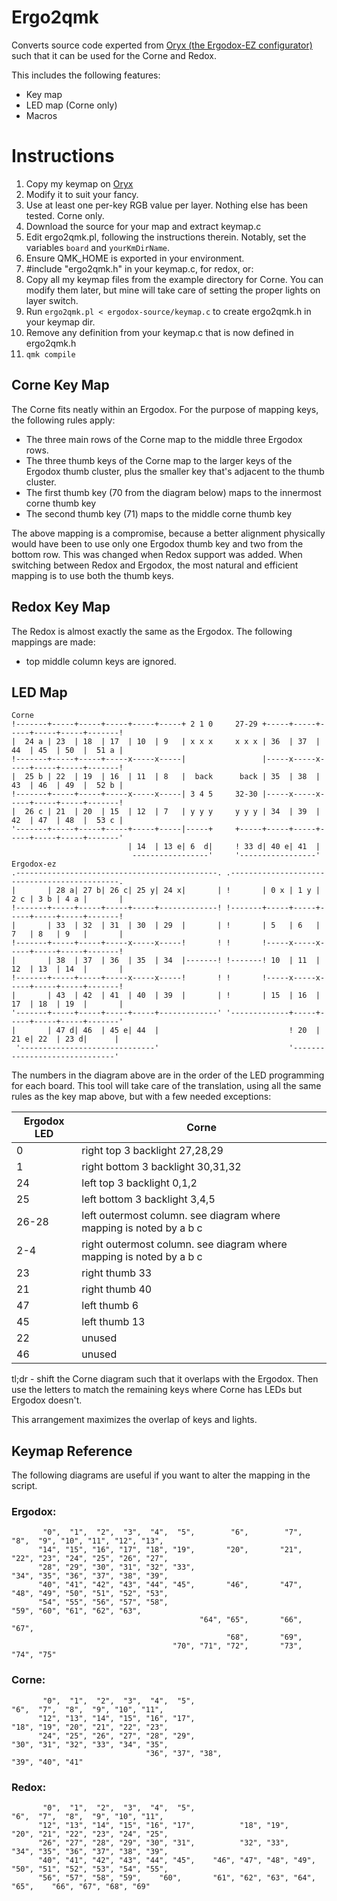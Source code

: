 # Ergo2qmk

Converts source code experted from [Oryx (the Ergodox-EZ configurator)](https://configure.ergodox-ez.com/ergodox-ez/layouts/ABaJR/latest/3) such that it can be used for the Corne and Redox.

This includes the following features:
- Key map
- LED map (Corne only)
- Macros

# Instructions
1. Copy my keymap on [Oryx](https://configure.ergodox-ez.com/ergodox-ez/layouts/ABaJR/latest/3)
1. Modify it to suit your fancy.
2. Use at least one per-key RGB value per layer. Nothing else has been tested. Corne only.
2. Download the source for your map and extract keymap.c
2. Edit ergo2qmk.pl, following the instructions therein. Notably, set the variables `board` and `yourKmDirName`.
2. Ensure QMK_HOME is exported in your environment.
2. #include "ergo2qmk.h" in your keymap.c, for redox, or:
2. Copy all my keymap files from the example directory for Corne. You can modify them later, but mine will take care of setting the proper lights on layer switch.
2. Run `ergo2qmk.pl < ergodox-source/keymap.c` to create ergo2qmk.h in your keymap dir.
2. Remove any definition from your keymap.c that is now defined in ergo2qmk.h
3. `qmk compile`

## Corne Key Map
The Corne fits neatly within an Ergodox. For the purpose of mapping keys, the following rules apply:

- The three main rows of the Corne map to the middle three Ergodox rows.
- The three thumb keys of the Corne map to the larger keys of the Ergodox thumb cluster, plus the smaller key that's adjacent to the thumb cluster.
- The first thumb key (70 from the diagram below) maps to the innermost corne thumb key
- The second thumb key (71) maps to the middle corne thumb key

The above mapping is a compromise, because a better alignment physically would have been to use only one Ergodox thumb key and two from the bottom row.
This was changed when Redox support was added. When switching between Redox and Ergodox, the most natural and efficient mapping is to use both the thumb keys.

## Redox Key Map
The Redox is almost exactly the same as the Ergodox. The following mappings are made:

- top middle column keys are ignored.


## LED Map
```
Corne
!-------+-----+-----+-----+-----+-----+ 2 1 0     27-29 +-----+-----+-----+-----+-----+-------!
|  24 a | 23  | 18  | 17  | 10  | 9   | x x x     x x x | 36  | 37  | 44  | 45  | 50  |  51 a |
!-------+-----+-----+-----x-----x-----|                 |-----x-----x-----+-----+-----+-------!
|  25 b | 22  | 19  | 16  | 11  | 8   |  back      back | 35  | 38  | 43  | 46  | 49  |  52 b |
!-------+-----+-----+-----x-----x-----| 3 4 5     32-30 |-----x-----x-----+-----+-----+-------!
|  26 c | 21  | 20  | 15  | 12  | 7   | y y y     y y y | 34  | 39  | 42  | 47  | 48  |  53 c |
'-------+-----+-----+-----+-----+-----|-----+     +-----+-----+-----+-----+-----+-----+-------'
                          | 14  | 13 e| 6  d|     ! 33 d| 40 e| 41  |
                           -----------------'     '-----------------'
Ergodox-ez
.---------------------------------------------. .---------------------------------------------.
|       | 28 a| 27 b| 26 c| 25 y| 24 x|       | !       | 0 x | 1 y | 2 c | 3 b | 4 a |       |
!-------+-----+-----+-----+-----+-------------! !-------+-----+-----+-----+-----+-----+-------!
|       | 33  | 32  | 31  | 30  | 29  |       | !       | 5   | 6   | 7   | 8   | 9   |       |
!-------+-----+-----+-----x-----x-----!       ! !       !-----x-----x-----+-----+-----+-------!
|       | 38  | 37  | 36  | 35  | 34  |-------! !-------! 10  | 11  | 12  | 13  | 14  |       |
!-------+-----+-----+-----x-----x-----!       ! !       !-----x-----x-----+-----+-----+-------!
|       | 43  | 42  | 41  | 40  | 39  |       | !       | 15  | 16  | 17  | 18  | 19  |       |
'-------+-----+-----+-----+-----+-------------' '-------------+-----+-----+-----+-----+-------'
|       | 47 d| 46  | 45 e| 44  |                             ! 20  | 21 e| 22  | 23 d|      |
 '------------------------------'                             '------------------------------'
```

The numbers in the diagram above are in the order of the LED programming for each board. This
tool will take care of the translation, using all the same rules as the key map above, but
with a few needed exceptions:

 | Ergodox LED | Corne       |
 | ----------- | ----------- |
 | 0           |  right top 3 backlight 27,28,29 |
 | 1           |  right bottom 3 backlight 30,31,32 |
 | 24          |  left  top 3 backlight 0,1,2 |
 | 25          |  left  bottom 3 backlight 3,4,5 |
 | 26-28       |  left outermost column. see diagram where mapping is noted by a b c|
 | 2-4         |  right outermost column. see diagram where mapping is noted by a b c|
 | 23          |  right thumb 33 |
 | 21          |  right thumb 40 |
 | 47          |  left thumb 6 |
 | 45          |  left thumb 13 |
 | 22          | unused |
 | 46          | unused |

tl;dr - shift the Corne diagram such that it overlaps with the Ergodox. Then use the letters
to match the remaining keys where Corne has LEDs but Ergodox doesn't.

This arrangement maximizes the overlap of keys and lights.

## Keymap Reference
The following diagrams are useful if you want to alter the mapping in the script.

### Ergodox:
```
       "0",  "1",  "2",  "3",  "4",  "5",        "6",        "7",        "8",  "9", "10", "11", "12", "13",
      "14", "15", "16", "17", "18", "19",       "20",       "21",       "22", "23", "24", "25", "26", "27",
      "28", "29", "30", "31", "32", "33",                               "34", "35", "36", "37", "38", "39",
      "40", "41", "42", "43", "44", "45",       "46",       "47",       "48", "49", "50", "51", "52", "53",
      "54", "55", "56", "57", "58",                                     "59", "60", "61", "62", "63",
                                          "64", "65",       "66", "67",
                                                "68",       "69",
                                    "70", "71", "72",       "73", "74", "75"
```

### Corne:
```
       "0",  "1",  "2",  "3",  "4",  "5",                                "6",  "7",  "8",  "9", "10", "11",
      "12", "13", "14", "15", "16", "17",                               "18", "19", "20", "21", "22", "23",
      "24", "25", "26", "27", "28", "29",                               "30", "31", "32", "33", "34", "35",
                              "36", "37", "38",                   "39", "40", "41"
```

### Redox:
```
       "0",  "1",  "2",  "3",  "4",  "5",                                "6",  "7",  "8",  "9", "10", "11",
      "12", "13", "14", "15", "16", "17",          "18", "19",          "20", "21", "22", "23", "24", "25",
      "26", "27", "28", "29", "30", "31",          "32", "33",          "34", "35", "36", "37", "38", "39",
      "40", "41", "42", "43", "44", "45",    "46", "47", "48", "49",    "50", "51", "52", "53", "54", "55",
      "56", "57", "58", "59",    "60",       "61", "62", "63", "64",       "65",    "66", "67", "68", "69"

```
